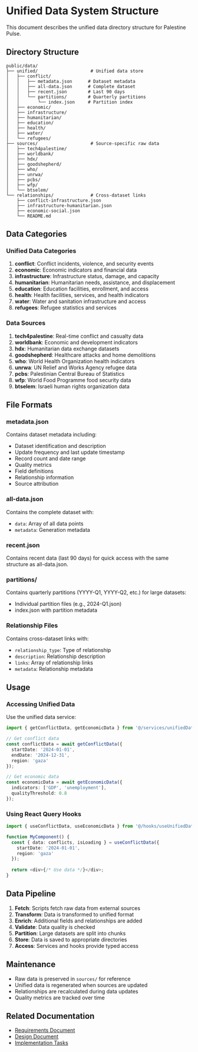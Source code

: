 # Unified Data System Structure

This document describes the unified data directory structure for Palestine Pulse.

## Directory Structure

```
public/data/
├── unified/                    # Unified data store
│   ├── conflict/
│   │   ├── metadata.json      # Dataset metadata
│   │   ├── all-data.json      # Complete dataset
│   │   ├── recent.json        # Last 90 days
│   │   └── partitions/        # Quarterly partitions
│   │       └── index.json     # Partition index
│   ├── economic/
│   ├── infrastructure/
│   ├── humanitarian/
│   ├── education/
│   ├── health/
│   ├── water/
│   └── refugees/
├── sources/                    # Source-specific raw data
│   ├── tech4palestine/
│   ├── worldbank/
│   ├── hdx/
│   ├── goodshepherd/
│   ├── who/
│   ├── unrwa/
│   ├── pcbs/
│   ├── wfp/
│   └── btselem/
└── relationships/              # Cross-dataset links
    ├── conflict-infrastructure.json
    ├── infrastructure-humanitarian.json
    ├── economic-social.json
    └── README.md
```

## Data Categories

### Unified Data Categories

1. **conflict**: Conflict incidents, violence, and security events
2. **economic**: Economic indicators and financial data
3. **infrastructure**: Infrastructure status, damage, and capacity
4. **humanitarian**: Humanitarian needs, assistance, and displacement
5. **education**: Education facilities, enrollment, and access
6. **health**: Health facilities, services, and health indicators
7. **water**: Water and sanitation infrastructure and access
8. **refugees**: Refugee statistics and services

### Data Sources

1. **tech4palestine**: Real-time conflict and casualty data
2. **worldbank**: Economic and development indicators
3. **hdx**: Humanitarian data exchange datasets
4. **goodshepherd**: Healthcare attacks and home demolitions
5. **who**: World Health Organization health indicators
6. **unrwa**: UN Relief and Works Agency refugee data
7. **pcbs**: Palestinian Central Bureau of Statistics
8. **wfp**: World Food Programme food security data
9. **btselem**: Israeli human rights organization data

## File Formats

### metadata.json

Contains dataset metadata including:
- Dataset identification and description
- Update frequency and last update timestamp
- Record count and date range
- Quality metrics
- Field definitions
- Relationship information
- Source attribution

### all-data.json

Contains the complete dataset with:
- `data`: Array of all data points
- `metadata`: Generation metadata

### recent.json

Contains recent data (last 90 days) for quick access with the same structure as all-data.json.

### partitions/

Contains quarterly partitions (YYYY-Q1, YYYY-Q2, etc.) for large datasets:
- Individual partition files (e.g., 2024-Q1.json)
- index.json with partition metadata

### Relationship Files

Contains cross-dataset links with:
- `relationship_type`: Type of relationship
- `description`: Relationship description
- `links`: Array of relationship links
- `metadata`: Relationship metadata

## Usage

### Accessing Unified Data

Use the unified data service:

```typescript
import { getConflictData, getEconomicData } from '@/services/unifiedDataService';

// Get conflict data
const conflictData = await getConflictData({
  startDate: '2024-01-01',
  endDate: '2024-12-31',
  region: 'gaza'
});

// Get economic data
const economicData = await getEconomicData({
  indicators: ['GDP', 'unemployment'],
  qualityThreshold: 0.8
});
```

### Using React Query Hooks

```typescript
import { useConflictData, useEconomicData } from '@/hooks/useUnifiedData';

function MyComponent() {
  const { data: conflicts, isLoading } = useConflictData({
    startDate: '2024-01-01',
    region: 'gaza'
  });
  
  return <div>{/* Use data */}</div>;
}
```

## Data Pipeline

1. **Fetch**: Scripts fetch raw data from external sources
2. **Transform**: Data is transformed to unified format
3. **Enrich**: Additional fields and relationships are added
4. **Validate**: Data quality is checked
5. **Partition**: Large datasets are split into chunks
6. **Store**: Data is saved to appropriate directories
7. **Access**: Services and hooks provide typed access

## Maintenance

- Raw data is preserved in `sources/` for reference
- Unified data is regenerated when sources are updated
- Relationships are recalculated during data updates
- Quality metrics are tracked over time

## Related Documentation

- [Requirements Document](.kiro/specs/unified-data-system/requirements.md)
- [Design Document](.kiro/specs/unified-data-system/design.md)
- [Implementation Tasks](.kiro/specs/unified-data-system/tasks.md)
